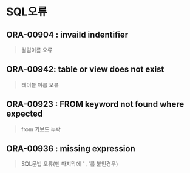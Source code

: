 # SQL오류

ORA-00904 : invaild indentifier 
---
> 컬럼이름 오류

ORA-00942: table or view does not exist
---
> 테이블 이름 오류

ORA-00923 : FROM keyword not found where expected
---
> from 키보드 누락

ORA-00936 : missing expression
---
> SQL문법 오류(맨 마지막에 ' , '를 붙인경우)